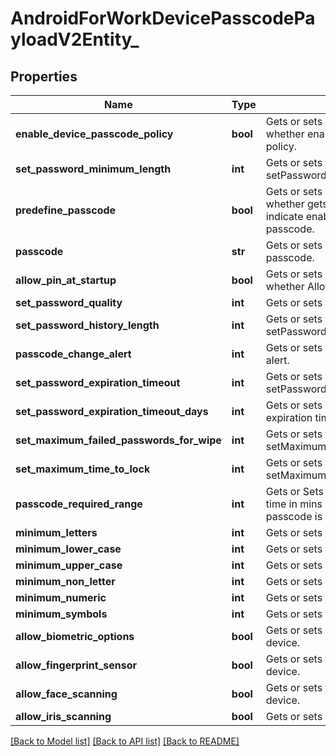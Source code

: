 # AndroidForWorkDevicePasscodePayloadV2Entity_

## Properties
Name | Type | Description | Notes
------------ | ------------- | ------------- | -------------
**enable_device_passcode_policy** | **bool** | Gets or sets a value indicating whether enable device passcode policy. | [optional] 
**set_password_minimum_length** | **int** | Gets or sets the setPasswordMinimumLength. | [optional] 
**predefine_passcode** | **bool** | Gets or sets a value indicating whether gets or sets a value to indicate enabling a predefined passcode. | [optional] 
**passcode** | **str** | Gets or sets a value for a predefined passcode. | [optional] 
**allow_pin_at_startup** | **bool** | Gets or sets a value indicating whether AllowPinAtStartup. | [optional] 
**set_password_quality** | **int** | Gets or sets the setPasswordQuality. | [optional] 
**set_password_history_length** | **int** | Gets or sets the setPasswordHistoryLength. | [optional] 
**passcode_change_alert** | **int** | Gets or sets the Passcode change alert. | [optional] 
**set_password_expiration_timeout** | **int** | Gets or sets the setPasswordExpirationTimeout. | [optional] 
**set_password_expiration_timeout_days** | **int** | Gets or sets device password expiration timeout in days. | [optional] 
**set_maximum_failed_passwords_for_wipe** | **int** | Gets or sets the setMaximumFailedPasswordsForWipe. | [optional] 
**set_maximum_time_to_lock** | **int** | Gets or sets the setMaximumTimeToLock. | [optional] 
**passcode_required_range** | **int** | Gets or Sets the passcode required time in mins before the strong passcode is required. | [optional] 
**minimum_letters** | **int** | Gets or sets the minimumLetters. | [optional] 
**minimum_lower_case** | **int** | Gets or sets the minimumLowerCase. | [optional] 
**minimum_upper_case** | **int** | Gets or sets the minimumUpperCase. | [optional] 
**minimum_non_letter** | **int** | Gets or sets the minimumNonLetter. | [optional] 
**minimum_numeric** | **int** | Gets or sets the minimumNumeric. | [optional] 
**minimum_symbols** | **int** | Gets or sets the minimumSymbols. | [optional] 
**allow_biometric_options** | **bool** | Gets or sets Biometric Options for device. | [optional] 
**allow_fingerprint_sensor** | **bool** | Gets or sets finger print sensor for device. | [optional] 
**allow_face_scanning** | **bool** | Gets or sets face scanning options for device. | [optional] 
**allow_iris_scanning** | **bool** | Gets or sets Iris scanning for device. | [optional] 

[[Back to Model list]](../README.md#documentation-for-models) [[Back to API list]](../README.md#documentation-for-api-endpoints) [[Back to README]](../README.md)



